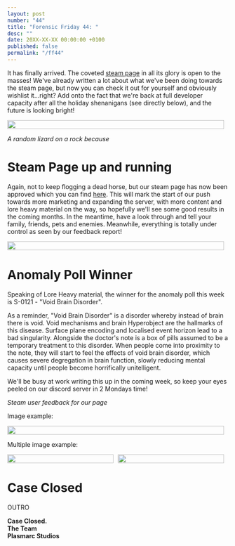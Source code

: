 ```yaml
---
layout: post
number: "44"
title: "Forensic Friday 44: "
desc: ""
date: 20XX-XX-XX 00:00:00 +0100
published: false 
permalink: "/ff44"
---
```


It has finally arrived. The coveted [steam page](https://store.steampowered.com/app/2483140/Containcorp/) in all its glory is open to the masses! We've already written a lot about what we've been doing towards the steam page, but now you can check it out for yourself and obviously wishlist it...right? Add onto the fact that we're back at full developer capacity after all the holiday shenanigans (see directly below), and the future is looking bright!

<div style="display:flex">
    <div style="flex:1;padding-right:10px;">
        <img src="./forensic-friday-media/ff44/lizard_on_a_rock.jpg" width="100%"/>
    </div>
</div>

_A random lizard on a rock because_

# Steam Page up and running

Again, not to keep flogging a dead horse, but our steam page has now been approved which you can find [here](https://store.steampowered.com/app/2483140/Containcorp/). This will mark the start of our push towards more marketing and expanding the server, with more content and lore heavy material on the way, so hopefully we'll see some good results in the coming months. In the meantime, have a look through and tell your family, friends, pets and enemies. Meanwhile, everything is totally under control as seen by our feedback report!

<div style="display:flex">
    <div style="flex:1;padding-right:10px;">
        <img src="./forensic-friday-media/ff44/steam_feedback.jpg" width="100%"/>
    </div>
</div>

# Anomaly Poll Winner

Speaking of Lore Heavy material, the winner for the anomaly poll this week is S-0121 - "Void Brain Disorder".

As a reminder, "Void Brain Disorder" is a disorder whereby instead of brain there is void. Void mechanisms and brain Hyperobject are the hallmarks of this disease. Surface plane encoding and localised event horizon lead to a bad singularity. Alongside the doctor's note is a box of pills assumed to be a temporary treatment to this disorder. When people come into proximity to the note, they will start to feel the effects of void brain disorder, which causes severe degregation in brain function, slowly reducing mental capacity until people become horrifically unitelligent.

We'll be busy at work writing this up in the coming week, so keep your eyes peeled on our discord server in 2 Mondays time!

_Steam user feedback for our page_

Image example:
<div style="display:flex">
    <div style="flex:1;padding-right:10px;">
        <img src="./forensic-friday-media/ff43/comms.png" width="100%"/>
    </div>
</div>

Multiple image example:

<div style="display:flex">
    <div style="flex:1;padding-right:10px;">
        <img src="./forensic-friday-media/ff43/wallold.png" width="100%"/>
    </div>
     <div style="flex:1;padding-right:10px;">
        <img src="./forensic-friday-media/ff43/wallnew.png" width="100%"/>
    </div>
</div>


# Case Closed

OUTRO

**Case Closed.**\
**The Team**\
**Plasmarc Studios**